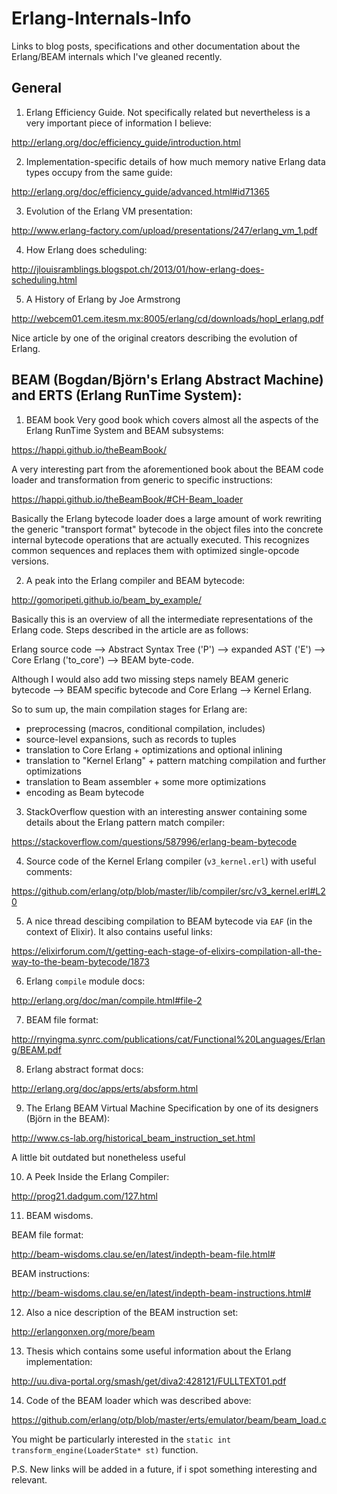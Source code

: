 # Erlang-Internals-Info

Links to blog posts, specifications and other documentation about the Erlang/BEAM internals which I've gleaned recently.

## General

1. Erlang Efficiency Guide. Not specifically related but nevertheless is a very important piece of information I believe:

http://erlang.org/doc/efficiency_guide/introduction.html

2. Implementation-specific details of how much memory native Erlang data types occupy from the same guide:

http://erlang.org/doc/efficiency_guide/advanced.html#id71365

3. Evolution of the Erlang VM presentation:

http://www.erlang-factory.com/upload/presentations/247/erlang_vm_1.pdf

4. How Erlang does scheduling:

http://jlouisramblings.blogspot.ch/2013/01/how-erlang-does-scheduling.html

5. A History of Erlang by Joe Armstrong

http://webcem01.cem.itesm.mx:8005/erlang/cd/downloads/hopl_erlang.pdf

Nice article by one of the original creators describing the evolution of Erlang.

## BEAM (Bogdan/Björn's Erlang Abstract Machine) and ERTS (Erlang RunTime System):

1. BEAM book
Very good book which covers almost all the aspects of the Erlang RunTime System and BEAM subsystems:

https://happi.github.io/theBeamBook/

A very interesting part from the aforementioned book about the BEAM code loader and transformation from generic to specific instructions:

https://happi.github.io/theBeamBook/#CH-Beam_loader

Basically the Erlang bytecode loader does a large amount of work rewriting the generic "transport format" bytecode in the object files into the concrete internal bytecode operations that are actually executed. This recognizes common sequences and replaces them with optimized single-opcode versions. 

2. A peak into the Erlang compiler and BEAM bytecode:
 
http://gomoripeti.github.io/beam_by_example/

Basically this is an overview of all the intermediate representations of the Erlang code. Steps described in the article are as follows:

Erlang source code --> Abstract Syntax Tree ('P') --> expanded AST ('E') --> Core Erlang ('to_core') --> BEAM byte-code.

Although I would also add two missing steps namely BEAM generic bytecode --> BEAM specific bytecode and Core Erlang --> Kernel Erlang.

So to sum up, the main compilation stages for Erlang are:
  - preprocessing (macros, conditional compilation, includes)
  - source-level expansions, such as records to tuples
  - translation to Core Erlang + optimizations and optional inlining
  - translation to "Kernel Erlang" + pattern matching compilation
    and further optimizations
  - translation to Beam assembler + some more optimizations
  - encoding as Beam bytecode

3. StackOverflow question with an interesting answer containing some details about the Erlang pattern match compiler:

https://stackoverflow.com/questions/587996/erlang-beam-bytecode

4. Source code of the Kernel Erlang compiler (`v3_kernel.erl`) with useful comments:

https://github.com/erlang/otp/blob/master/lib/compiler/src/v3_kernel.erl#L20

5. A nice thread descibing compilation to BEAM bytecode via `EAF` (in the context of Elixir). It also contains useful links:

https://elixirforum.com/t/getting-each-stage-of-elixirs-compilation-all-the-way-to-the-beam-bytecode/1873

6. Erlang `compile` module docs:

http://erlang.org/doc/man/compile.html#file-2

7. BEAM file format:

http://rnyingma.synrc.com/publications/cat/Functional%20Languages/Erlang/BEAM.pdf

8. Erlang abstract format docs:

http://erlang.org/doc/apps/erts/absform.html

9. The Erlang BEAM Virtual Machine Specification by one of its designers (Björn in the BEAM):

http://www.cs-lab.org/historical_beam_instruction_set.html

A little bit outdated but nonetheless useful

10. A Peek Inside the Erlang Compiler:

http://prog21.dadgum.com/127.html

11. BEAM wisdoms.

BEAM file format:

http://beam-wisdoms.clau.se/en/latest/indepth-beam-file.html#

BEAM instructions:

http://beam-wisdoms.clau.se/en/latest/indepth-beam-instructions.html#

12. Also a nice description of the BEAM instruction set:

http://erlangonxen.org/more/beam

13. Thesis which contains some useful information about the Erlang implementation:

http://uu.diva-portal.org/smash/get/diva2:428121/FULLTEXT01.pdf

14. Code of the BEAM loader which was described above:

https://github.com/erlang/otp/blob/master/erts/emulator/beam/beam_load.c

You might be particularly interested in the `static int transform_engine(LoaderState* st)` function.


P.S. New links will be added in a future, if i spot something interesting and relevant.
